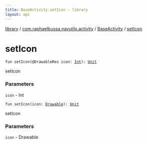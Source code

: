 ```yaml
---
title: BaseActivity.setIcon - library
layout: api
---
```


<div class='api-docs-breadcrumbs'><a href="../../index.html">library</a> / <a href="../index.html">com.raphaelbussa.navutils.activity</a> / <a href="index.html">BaseActivity</a> / <a href="./set-icon.html">setIcon</a></div>

# setIcon

<div class="overload-group" markdown="1">

<div class="signature"><code><span class="keyword">fun </span><span class="identifier">setIcon</span><span class="symbol">(</span><span class="identifier">@DrawableRes</span> <span class="parameterName" id="com.raphaelbussa.navutils.activity.BaseActivity$setIcon(kotlin.Int)/icon">icon</span><span class="symbol">:</span>&nbsp;<a href="https://kotlinlang.org/api/latest/jvm/stdlib/kotlin/-int/index.html"><span class="identifier">Int</span></a><span class="symbol">)</span><span class="symbol">: </span><a href="https://kotlinlang.org/api/latest/jvm/stdlib/kotlin/-unit/index.html"><span class="identifier">Unit</span></a></code></div>

setIcon

### Parameters

<code>icon</code> - Int

</div>
<div class="overload-group" markdown="1">

<div class="signature"><code><span class="keyword">fun </span><span class="identifier">setIcon</span><span class="symbol">(</span><span class="parameterName" id="com.raphaelbussa.navutils.activity.BaseActivity$setIcon(android.graphics.drawable.Drawable)/icon">icon</span><span class="symbol">:</span>&nbsp;<a href="https://developer.android.com/reference/android/graphics/drawable/Drawable.html"><span class="identifier">Drawable</span></a><span class="symbol">)</span><span class="symbol">: </span><a href="https://kotlinlang.org/api/latest/jvm/stdlib/kotlin/-unit/index.html"><span class="identifier">Unit</span></a></code></div>

setIcon

### Parameters

<code>icon</code> - Drawable

</div>
